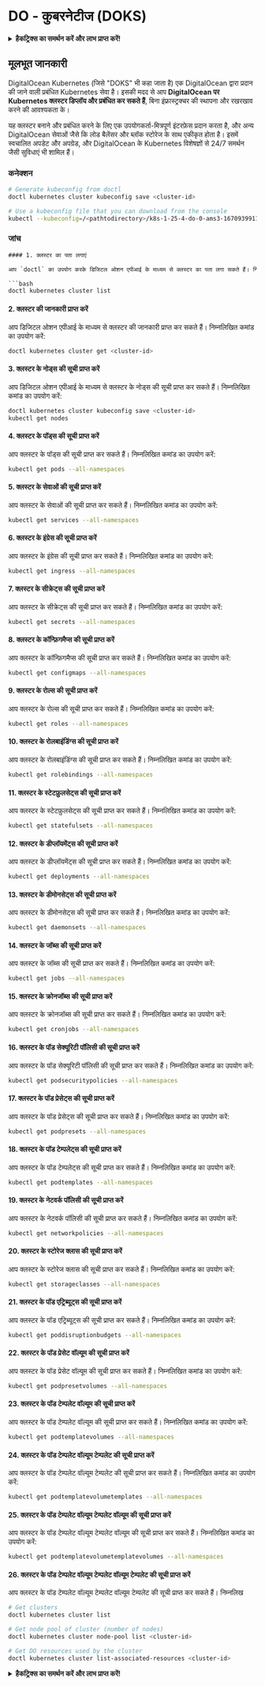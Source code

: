 # DO - कुबरनेटीज (DOKS)

<details>

<summary><strong>हैकट्रिक्स का समर्थन करें और लाभ प्राप्त करें!</strong></summary>

* यदि आप अपनी कंपनी को **हैकट्रिक्स में विज्ञापित करना चाहते हैं** या यदि आप **PEASS के नवीनतम संस्करण देखना चाहते हैं या HackTricks को PDF में डाउनलोड करना चाहते हैं** तो [**सदस्यता योजनाएं**](https://github.com/sponsors/carlospolop) देखें!
* [**आधिकारिक PEASS और HackTricks स्वैग**](https://peass.creator-spring.com) प्राप्त करें
* [**The PEASS Family**](https://opensea.io/collection/the-peass-family) का खोज करें, हमारा विशेष [**NFTs**](https://opensea.io/collection/the-peass-family) संग्रह
* **💬 [**Discord समूह**](https://discord.gg/hRep4RUj7f) या [**टेलीग्राम समूह**](https://t.me/peass) में शामिल हों या मुझे ट्विटर पर फ़ॉलो करें** 🐦 [**@carlospolopm**](https://twitter.com/carlospolopm)**.**
* **अपने हैकिंग ट्रिक्स साझा करें, PRs के माध्यम से** [**HackTricks**](https://github.com/carlospolop/hacktricks) और [**HackTricks Cloud**](https://github.com/carlospolop/hacktricks-cloud) github repos को सबमिट करके।

</details>

## मूलभूत जानकारी

DigitalOcean Kubernetes (जिसे "DOKS" भी कहा जाता है) एक DigitalOcean द्वारा प्रदान की जाने वाली प्रबंधित Kubernetes सेवा है। इसकी मदद से आप **DigitalOcean पर Kubernetes क्लस्टर डिप्लॉय और प्रबंधित कर सकते हैं**, बिना इंफ्रास्ट्रक्चर की स्थापना और रखरखाव करने की आवश्यकता के।

यह क्लस्टर बनाने और प्रबंधित करने के लिए एक उपयोगकर्ता-मित्रपूर्ण इंटरफ़ेस प्रदान करता है, और अन्य DigitalOcean सेवाओं जैसे कि लोड बैलेंसर और ब्लॉक स्टोरेज के साथ एकीकृत होता है। इसमें स्वचालित अपडेट और अपग्रेड, और DigitalOcean के Kubernetes विशेषज्ञों से 24/7 समर्थन जैसी सुविधाएं भी शामिल हैं।

### कनेक्शन
```bash
# Generate kubeconfig from doctl
doctl kubernetes cluster kubeconfig save <cluster-id>

# Use a kubeconfig file that you can download from the console
kubectl --kubeconfig=/<pathtodirectory>/k8s-1-25-4-do-0-ams3-1670939911166-kubeconfig.yaml get nodes
```
### जांच

```html
#### 1. क्लस्टर का पता लगाएं

आप `doctl` का उपयोग करके डिजिटल ओशन एपीआई के माध्यम से क्लस्टर का पता लगा सकते हैं। निम्नलिखित कमांड का उपयोग करें:

```bash
doctl kubernetes cluster list
```

#### 2. क्लस्टर की जानकारी प्राप्त करें

आप डिजिटल ओशन एपीआई के माध्यम से क्लस्टर की जानकारी प्राप्त कर सकते हैं। निम्नलिखित कमांड का उपयोग करें:

```bash
doctl kubernetes cluster get <cluster-id>
```

#### 3. क्लस्टर के नोड्स की सूची प्राप्त करें

आप डिजिटल ओशन एपीआई के माध्यम से क्लस्टर के नोड्स की सूची प्राप्त कर सकते हैं। निम्नलिखित कमांड का उपयोग करें:

```bash
doctl kubernetes cluster kubeconfig save <cluster-id>
kubectl get nodes
```

#### 4. क्लस्टर के पॉड्स की सूची प्राप्त करें

आप क्लस्टर के पॉड्स की सूची प्राप्त कर सकते हैं। निम्नलिखित कमांड का उपयोग करें:

```bash
kubectl get pods --all-namespaces
```

#### 5. क्लस्टर के सेवाओं की सूची प्राप्त करें

आप क्लस्टर के सेवाओं की सूची प्राप्त कर सकते हैं। निम्नलिखित कमांड का उपयोग करें:

```bash
kubectl get services --all-namespaces
```

#### 6. क्लस्टर के इंग्रेस की सूची प्राप्त करें

आप क्लस्टर के इंग्रेस की सूची प्राप्त कर सकते हैं। निम्नलिखित कमांड का उपयोग करें:

```bash
kubectl get ingress --all-namespaces
```

#### 7. क्लस्टर के सीक्रेट्स की सूची प्राप्त करें

आप क्लस्टर के सीक्रेट्स की सूची प्राप्त कर सकते हैं। निम्नलिखित कमांड का उपयोग करें:

```bash
kubectl get secrets --all-namespaces
```

#### 8. क्लस्टर के कॉन्फ़िगमैप्स की सूची प्राप्त करें

आप क्लस्टर के कॉन्फ़िगमैप्स की सूची प्राप्त कर सकते हैं। निम्नलिखित कमांड का उपयोग करें:

```bash
kubectl get configmaps --all-namespaces
```

#### 9. क्लस्टर के रोल्स की सूची प्राप्त करें

आप क्लस्टर के रोल्स की सूची प्राप्त कर सकते हैं। निम्नलिखित कमांड का उपयोग करें:

```bash
kubectl get roles --all-namespaces
```

#### 10. क्लस्टर के रोलबाइंडिंग्स की सूची प्राप्त करें

आप क्लस्टर के रोलबाइंडिंग्स की सूची प्राप्त कर सकते हैं। निम्नलिखित कमांड का उपयोग करें:

```bash
kubectl get rolebindings --all-namespaces
```

#### 11. क्लस्टर के स्टेटफ़ुलसेट्स की सूची प्राप्त करें

आप क्लस्टर के स्टेटफ़ुलसेट्स की सूची प्राप्त कर सकते हैं। निम्नलिखित कमांड का उपयोग करें:

```bash
kubectl get statefulsets --all-namespaces
```

#### 12. क्लस्टर के डीप्लॉयमेंट्स की सूची प्राप्त करें

आप क्लस्टर के डीप्लॉयमेंट्स की सूची प्राप्त कर सकते हैं। निम्नलिखित कमांड का उपयोग करें:

```bash
kubectl get deployments --all-namespaces
```

#### 13. क्लस्टर के डीमोनसेट्स की सूची प्राप्त करें

आप क्लस्टर के डीमोनसेट्स की सूची प्राप्त कर सकते हैं। निम्नलिखित कमांड का उपयोग करें:

```bash
kubectl get daemonsets --all-namespaces
```

#### 14. क्लस्टर के जॉब्स की सूची प्राप्त करें

आप क्लस्टर के जॉब्स की सूची प्राप्त कर सकते हैं। निम्नलिखित कमांड का उपयोग करें:

```bash
kubectl get jobs --all-namespaces
```

#### 15. क्लस्टर के क्रोनजॉब्स की सूची प्राप्त करें

आप क्लस्टर के क्रोनजॉब्स की सूची प्राप्त कर सकते हैं। निम्नलिखित कमांड का उपयोग करें:

```bash
kubectl get cronjobs --all-namespaces
```

#### 16. क्लस्टर के पॉड सेक्यूरिटी पॉलिसी की सूची प्राप्त करें

आप क्लस्टर के पॉड सेक्यूरिटी पॉलिसी की सूची प्राप्त कर सकते हैं। निम्नलिखित कमांड का उपयोग करें:

```bash
kubectl get podsecuritypolicies --all-namespaces
```

#### 17. क्लस्टर के पॉड प्रेसेट्स की सूची प्राप्त करें

आप क्लस्टर के पॉड प्रेसेट्स की सूची प्राप्त कर सकते हैं। निम्नलिखित कमांड का उपयोग करें:

```bash
kubectl get podpresets --all-namespaces
```

#### 18. क्लस्टर के पॉड टेम्पलेट्स की सूची प्राप्त करें

आप क्लस्टर के पॉड टेम्पलेट्स की सूची प्राप्त कर सकते हैं। निम्नलिखित कमांड का उपयोग करें:

```bash
kubectl get podtemplates --all-namespaces
```

#### 19. क्लस्टर के नेटवर्क पॉलिसी की सूची प्राप्त करें

आप क्लस्टर के नेटवर्क पॉलिसी की सूची प्राप्त कर सकते हैं। निम्नलिखित कमांड का उपयोग करें:

```bash
kubectl get networkpolicies --all-namespaces
```

#### 20. क्लस्टर के स्टोरेज क्लास की सूची प्राप्त करें

आप क्लस्टर के स्टोरेज क्लास की सूची प्राप्त कर सकते हैं। निम्नलिखित कमांड का उपयोग करें:

```bash
kubectl get storageclasses --all-namespaces
```

#### 21. क्लस्टर के पॉड एट्रिब्यूट्स की सूची प्राप्त करें

आप क्लस्टर के पॉड एट्रिब्यूट्स की सूची प्राप्त कर सकते हैं। निम्नलिखित कमांड का उपयोग करें:

```bash
kubectl get poddisruptionbudgets --all-namespaces
```

#### 22. क्लस्टर के पॉड प्रेसेट वॉल्यूम की सूची प्राप्त करें

आप क्लस्टर के पॉड प्रेसेट वॉल्यूम की सूची प्राप्त कर सकते हैं। निम्नलिखित कमांड का उपयोग करें:

```bash
kubectl get podpresetvolumes --all-namespaces
```

#### 23. क्लस्टर के पॉड टेम्पलेट वॉल्यूम की सूची प्राप्त करें

आप क्लस्टर के पॉड टेम्पलेट वॉल्यूम की सूची प्राप्त कर सकते हैं। निम्नलिखित कमांड का उपयोग करें:

```bash
kubectl get podtemplatevolumes --all-namespaces
```

#### 24. क्लस्टर के पॉड टेम्पलेट वॉल्यूम टेम्पलेट की सूची प्राप्त करें

आप क्लस्टर के पॉड टेम्पलेट वॉल्यूम टेम्पलेट की सूची प्राप्त कर सकते हैं। निम्नलिखित कमांड का उपयोग करें:

```bash
kubectl get podtemplatevolumetemplates --all-namespaces
```

#### 25. क्लस्टर के पॉड टेम्पलेट वॉल्यूम टेम्पलेट वॉल्यूम की सूची प्राप्त करें

आप क्लस्टर के पॉड टेम्पलेट वॉल्यूम टेम्पलेट वॉल्यूम की सूची प्राप्त कर सकते हैं। निम्नलिखित कमांड का उपयोग करें:

```bash
kubectl get podtemplatevolumetemplatevolumes --all-namespaces
```

#### 26. क्लस्टर के पॉड टेम्पलेट वॉल्यूम टेम्पलेट वॉल्यूम टेम्पलेट की सूची प्राप्त करें

आप क्लस्टर के पॉड टेम्पलेट वॉल्यूम टेम्पलेट वॉल्यूम टेम्पलेट की सूची प्राप्त कर सकते हैं। निम्नलिख
```bash
# Get clusters
doctl kubernetes cluster list

# Get node pool of cluster (number of nodes)
doctl kubernetes cluster node-pool list <cluster-id>

# Get DO resources used by the cluster
doctl kubernetes cluster list-associated-resources <cluster-id>
```
<details>

<summary><strong>हैकट्रिक्स का समर्थन करें और लाभ प्राप्त करें!</strong></summary>

* यदि आप अपनी कंपनी को **हैकट्रिक्स में विज्ञापित करना चाहते हैं** या यदि आप **PEASS के नवीनतम संस्करण देखना चाहते हैं या HackTricks को पीडीएफ में डाउनलोड करना चाहते हैं** तो [**सदस्यता योजनाएं**](https://github.com/sponsors/carlospolop) देखें!
* [**आधिकारिक PEASS और HackTricks स्वैग**](https://peass.creator-spring.com) प्राप्त करें
* [**द पीएस फैमिली**](https://opensea.io/collection/the-peass-family) का खोज करें, हमारा विशेष [**NFTs**](https://opensea.io/collection/the-peass-family) संग्रह
* **💬 [**डिस्कॉर्ड समूह**](https://discord.gg/hRep4RUj7f) या [**टेलीग्राम समूह**](https://t.me/peass) में शामिल हों या मुझे ट्विटर पर फॉलो करें** 🐦 [**@carlospolopm**](https://twitter.com/carlospolopm)**.**
* **हैकिंग ट्रिक्स साझा करें,** [**HackTricks**](https://github.com/carlospolop/hacktricks) **और** [**HackTricks Cloud**](https://github.com/carlospolop/hacktricks-cloud) **github रेपो में पीआर जमा करके।**

</details>
